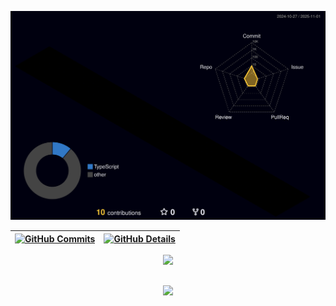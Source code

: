 


![Status](./profile-3d-contrib/profile-night-rainbow.svg)



| [![GitHub Commits](http://github-profile-summary-cards.vercel.app/api/cards/productive-time?username=guilherme-twiniti&theme=dracula&utcOffset=-3)](https://github.com/vn7n24fzkq/github-profile-summary-cards) | [![GitHub Details](http://github-profile-summary-cards.vercel.app/api/cards/profile-details?username=guilherme-twiniti&theme=dracula)](https://github.com/vn7n24fzkq/github-profile-summary-cards) |  
 |-----------------------------------------------------------------------------------------------------------------------------------------------------------------------------------------------------------------|----------------------------------------------------------------------------------------------------------------------------------------------------------------------------------------------------|



  <div align="center" >
<a href="https://skillicons.dev"   >
  <img src="https://skillicons.dev/icons?i=git,vscode,javascript,typescript,css,html,react,next,tailwind,sass,nodejs,express,nest,vue,docker,figma,github,jest,materialui,linux,postman,styledcomponents,vercel,vite,bootstrap,mongodb,postgres,discord,linkedin,instagram" />
</a>
  <br />

  </div>


##
   <div align="center" >
     <img src="https://github-profile-trophy.vercel.app/?username=guilherme-twiniti&row=1&column=6&theme=dracula&margin-w=15&margin-h=15"/>
  </div>
  
 






 
  
  

  


